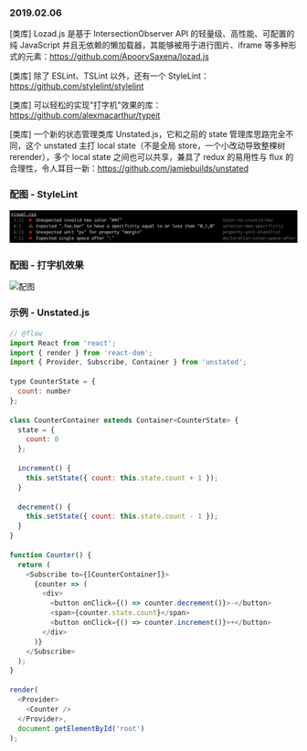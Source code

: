 ### 2019.02.06

[类库] Lozad.js 是基于 IntersectionObserver API 的轻量级、高性能、可配置的纯 JavaScript 并且无依赖的懒加载器，其能够被用于进行图片、iframe 等多种形式的元素：<https://github.com/ApoorvSaxena/lozad.js>

[类库] 除了 ESLint、TSLint 以外，还有一个 StyleLint：<https://github.com/stylelint/stylelint> 

[类库] 可以轻松的实现"打字机"效果的库：<https://github.com/alexmacarthur/typeit>

[类库] 一个新的状态管理类库 Unstated.js，它和之前的 state 管理库思路完全不同，这个 unstated 主打 local state（不是全局 store，一个小改动导致整棵树 rerender），多个 local state 之间也可以共享，兼具了 redux 的易用性与 flux 的合理性，令人耳目一新：<https://github.com/jamiebuilds/unstated>

### 配图 - StyleLint
![配图](https://raw.githubusercontent.com/stylelint/stylelint/master/example.png)

### 配图 - 打字机效果
![配图](https://raw.githubusercontent.com/alexmacarthur/typeit/master/demo.gif)

### 示例 - Unstated.js
```js
// @flow
import React from 'react';
import { render } from 'react-dom';
import { Provider, Subscribe, Container } from 'unstated';

type CounterState = {
  count: number
};

class CounterContainer extends Container<CounterState> {
  state = {
    count: 0
  };

  increment() {
    this.setState({ count: this.state.count + 1 });
  }

  decrement() {
    this.setState({ count: this.state.count - 1 });
  }
}

function Counter() {
  return (
    <Subscribe to={[CounterContainer]}>
      {counter => (
        <div>
          <button onClick={() => counter.decrement()}>-</button>
          <span>{counter.state.count}</span>
          <button onClick={() => counter.increment()}>+</button>
        </div>
      )}
    </Subscribe>
  );
}

render(
  <Provider>
    <Counter />
  </Provider>,
  document.getElementById('root')
);
```
